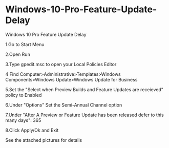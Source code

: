 # Windows-10-Pro-Feature-Update-Delay
Windows 10 Pro Feature Update Delay

1.Go to Start Menu

2.Open Run

3.Type gpedit.msc to open your Local Policies Editor

4 Find Computer>Administrative>Templates>Windows Components>Windows Update>Windows Update for Business

5.Set the "Select when Preview Builds and Feature Updates are receieved" policy to Enabled 

6.Under "Options" Set the Semi-Annual Channel option

7.Under "After A Preview or Feature Update has been released defer to this many days": 
365

8.Click Apply/Ok and Exit

See the attached pictures for details
